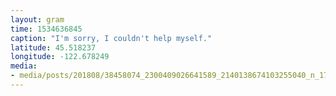```yaml
---
layout: gram
time: 1534636845
caption: "I'm sorry, I couldn't help myself."
latitude: 45.518237
longitude: -122.678249
media:
- media/posts/201808/38458074_2300409026641589_2140138674103255040_n_17963221771073180.jpg
---
```

